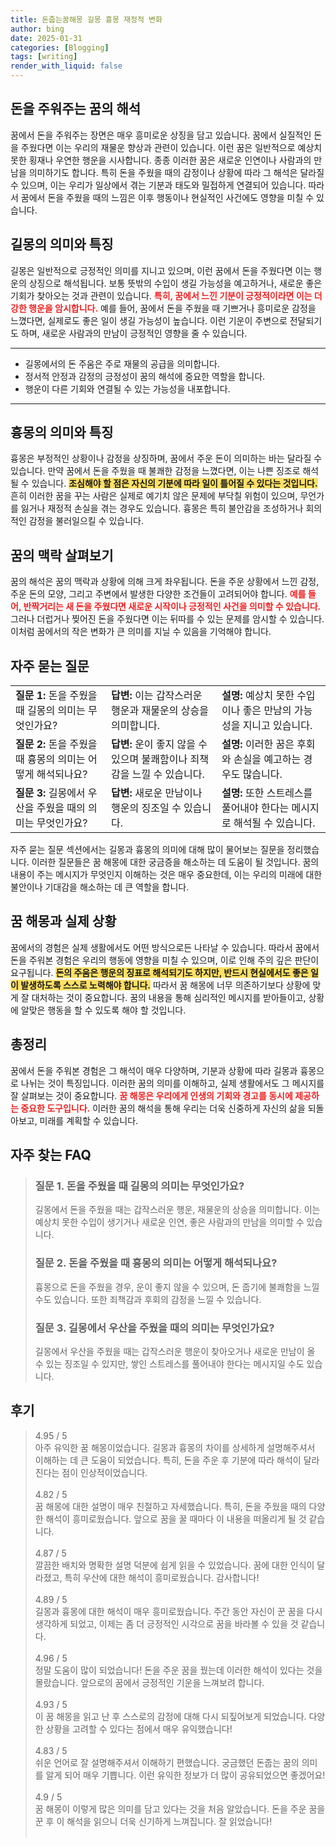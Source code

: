 ```yaml
---
title: 돈줍는꿈해몽 길몽 흉몽 재정적 변화
author: bing
date: 2025-01-31
categories: [Blogging]
tags: [writing]
render_with_liquid: false
---
```



<h2 id='돈을 주워주는 꿈의 해석'>돈을 주워주는 꿈의 해석</h2>

<p>꿈에서 돈을 주워주는 장면은 매우 흥미로운 상징을 담고 있습니다. 꿈에서 실질적인 돈을 주웠다면 이는 우리의 재물운 향상과 관련이 있습니다. 이런 꿈은 일반적으로 예상치 못한 횡재나 우연한 행운을 시사합니다. 종종 이러한 꿈은 새로운 인연이나 사람과의 만남을 의미하기도 합니다. 특히 돈을 주웠을 때의 감정이나 상황에 따라 그 해석은 달라질 수 있으며, 이는 우리가 일상에서 겪는 기분과 태도와 밀접하게 연결되어 있습니다. 따라서 꿈에서 돈을 주웠을 때의 느낌은 이후 행동이나 현실적인 사건에도 영향을 미칠 수 있습니다.</p>

<h2 id='길몽의 의미와 특징'>길몽의 의미와 특징</h2>

<p>길몽은 일반적으로 긍정적인 의미를 지니고 있으며, 이런 꿈에서 돈을 주웠다면 이는 행운의 상징으로 해석됩니다. 보통 뜻밖의 수입이 생길 가능성을 예고하거나, 새로운 좋은 기회가 찾아오는 것과 관련이 있습니다. <b><span style="color: #ee2323;">특히, 꿈에서 느낀 기분이 긍정적이라면 이는 더 강한 행운을 암시합니다.</span></b> 예를 들어, 꿈에서 돈을 주웠을 때 기쁘거나 흥미로운 감정을 느꼈다면, 실제로도 좋은 일이 생길 가능성이 높습니다. 이런 기운이 주변으로 전달되기도 하며, 새로운 사람과의 만남이 긍정적인 영향을 줄 수 있습니다.</p>

<hr />

<ul>
    <li>길몽에서의 돈 주움은 주로 재물의 공급을 의미합니다.</li>
    <li>정서적 안정과 감정의 긍정성이 꿈의 해석에 중요한 역할을 합니다.</li>
    <li>행운이 다른 기회와 연결될 수 있는 가능성을 내포합니다.</li>
</ul>

<hr />

<h2 id='흉몽의 의미와 특징'>흉몽의 의미와 특징</h2>

<p>흉몽은 부정적인 상황이나 감정을 상징하며, 꿈에서 주운 돈이 의미하는 바는 달라질 수 있습니다. 만약 꿈에서 돈을 주웠을 때 불쾌한 감정을 느꼈다면, 이는 나쁜 징조로 해석될 수 있습니다. <b><span style="background-color: #ffe066;">조심해야 할 점은 자신의 기분에 따라 일이 틀어질 수 있다는 것입니다.</span></b> 흔히 이러한 꿈을 꾸는 사람은 실제로 예기치 않은 문제에 부닥칠 위험이 있으며, 무언가를 잃거나 재정적 손실을 겪는 경우도 있습니다. 흉몽은 특히 불안감을 조성하거나 회의적인 감정을 불러일으킬 수 있습니다.</p>

<h2 id='꿈의 맥락 살펴보기'>꿈의 맥락 살펴보기</h2>

<p>꿈의 해석은 꿈의 맥락과 상황에 의해 크게 좌우됩니다. 돈을 주운 상황에서 느낀 감정, 주운 돈의 모양, 그리고 주변에서 발생한 다양한 조건들이 고려되어야 합니다. <b><span style="color: #ee2323;">예를 들어, 반짝거리는 새 돈을 주웠다면 새로운 시작이나 긍정적인 사건을 의미할 수 있습니다.</span></b> 그러나 더럽거나 찢어진 돈을 주웠다면 이는 뒤따를 수 있는 문제를 암시할 수 있습니다. 이처럼 꿈에서의 작은 변화가 큰 의미를 지닐 수 있음을 기억해야 합니다.</p>

<h2 id='자주 묻는 질문'>자주 묻는 질문</h2>

<table>
    <tr>
        <td><b>질문 1:</b> 돈을 주웠을 때 길몽의 의미는 무엇인가요?</td>
        <td><b>답변:</b> 이는 갑작스러운 행운과 재물운의 상승을 의미합니다.</td>
        <td><b>설명:</b> 예상치 못한 수입이나 좋은 만남의 가능성을 지니고 있습니다.</td>
    </tr>
    <tr>
        <td><b>질문 2:</b> 돈을 주웠을 때 흉몽의 의미는 어떻게 해석되나요?</td>
        <td><b>답변:</b> 운이 좋지 않을 수 있으며 불쾌함이나 죄책감을 느낄 수 있습니다.</td>
        <td><b>설명:</b> 이러한 꿈은 후회와 손실을 예고하는 경우도 많습니다.</td>
    </tr>
    <tr>
        <td><b>질문 3:</b> 길몽에서 우산을 주웠을 때의 의미는 무엇인가요?</td>
        <td><b>답변:</b> 새로운 만남이나 행운의 징조일 수 있습니다.</td>
        <td><b>설명:</b> 또한 스트레스를 풀어내야 한다는 메시지로 해석될 수 있습니다.</td>
    </tr>
</table>

<p>자주 묻는 질문 섹션에서는 길몽과 흉몽의 의미에 대해 많이 물어보는 질문을 정리했습니다. 이러한 질문들은 꿈 해몽에 대한 궁금증을 해소하는 데 도움이 될 것입니다. 꿈의 내용이 주는 메시지가 무엇인지 이해하는 것은 매우 중요한데, 이는 우리의 미래에 대한 불안이나 기대감을 해소하는 데 큰 역할을 합니다.</p>

<h2 id='꿈 해몽과 실제 상황'>꿈 해몽과 실제 상황</h2>

<p>꿈에서의 경험은 실제 생활에서도 어떤 방식으로든 나타날 수 있습니다. 따라서 꿈에서 돈을 주워본 경험은 우리의 행동에 영향을 미칠 수 있으며, 이로 인해 주의 깊은 판단이 요구됩니다. <b><span style="background-color: #ffe066;">돈의 주움은 행운의 징표로 해석되기도 하지만, 반드시 현실에서도 좋은 일이 발생하도록 스스로 노력해야 합니다.</span></b> 따라서 꿈 해몽에 너무 의존하기보다 상황에 맞게 잘 대처하는 것이 중요합니다. 꿈의 내용을 통해 심리적인 메시지를 받아들이고, 상황에 알맞은 행동을 할 수 있도록 해야 할 것입니다.</p>

<h2 id='총정리'>총정리</h2>

<p>꿈에서 돈을 주워본 경험은 그 해석이 매우 다양하며, 기분과 상황에 따라 길몽과 흉몽으로 나뉘는 것이 특징입니다. 이러한 꿈의 의미를 이해하고, 실제 생활에서도 그 메시지를 잘 살펴보는 것이 중요합니다. <b><span style="color: #ee2323;">꿈 해몽은 우리에게 인생의 기회와 경고를 동시에 제공하는 중요한 도구입니다.</span></b> 이러한 꿈의 해석을 통해 우리는 더욱 신중하게 자신의 삶을 되돌아보고, 미래를 계획할 수 있습니다.</p>


<h2 id='자주_찾는_FAQ'>자주 찾는 FAQ</h2>
<div itemscope="" itemtype="https://schema.org/FAQPage"> 
<blockquote> 
<div itemscope="" itemprop="mainEntity" itemtype="https://schema.org/Question"> 
<h3 itemprop="name">질문 1. 돈을 주웠을 때 길몽의 의미는 무엇인가요?</h3> 
<div itemscope="" itemprop="acceptedAnswer" itemtype="https://schema.org/Answer"> 
<span itemprop="text"> 
<p>길몽에서 돈을 주웠을 때는 갑작스러운 행운, 재물운의 상승을 의미합니다. 이는 예상치 못한 수입이 생기거나 새로운 인연, 좋은 사람과의 만남을 의미할 수 있습니다.</p> 
</span> 
</div> 
</div> 
<div itemscope="" itemprop="mainEntity" itemtype="https://schema.org/Question"> 
<h3 itemprop="name">질문 2. 돈을 주웠을 때 흉몽의 의미는 어떻게 해석되나요?</h3> 
<div itemscope="" itemprop="acceptedAnswer" itemtype="https://schema.org/Answer"> 
<span itemprop="text"> 
<p>흉몽으로 돈을 주웠을 경우, 운이 좋지 않을 수 있으며, 돈 줍기에 불쾌함을 느낄 수도 있습니다. 또한 죄책감과 후회의 감정을 느낄 수 있습니다.</p> 
</span> 
</div> 
</div> 
<div itemscope="" itemprop="mainEntity" itemtype="https://schema.org/Question"> 
<h3 itemprop="name">질문 3. 길몽에서 우산을 주웠을 때의 의미는 무엇인가요?</h3> 
<div itemscope="" itemprop="acceptedAnswer" itemtype="https://schema.org/Answer"> 
<span itemprop="text"> 
<p>길몽에서 우산을 주웠을 때는 갑작스러운 행운이 찾아오거나 새로운 만남이 올 수 있는 징조일 수 있지만, 쌓인 스트레스를 풀어내야 한다는 메시지일 수도 있습니다.</p> 
</span> 
</div> 
</div> 
</blockquote> 
</div>
<h2 id='후기'>후기</h2>
<div itemscope itemtype="https://schema.org/Product">
  <blockquote>
  <div itemprop="review" itemscope itemtype="https://schema.org/Review">
      <div itemprop="reviewRating" itemscope itemtype="https://schema.org/Rating"> <span itemprop="ratingValue">4.95</span> / <span itemprop="bestRating">5</span> </div>
      <span itemprop="reviewBody">아주 유익한 꿈 해몽이었습니다. 길몽과 흉몽의 차이를 상세하게 설명해주셔서 이해하는 데 큰 도움이 되었습니다. 특히, 돈을 주운 후 기분에 따라 해석이 달라진다는 점이 인상적이었습니다.</span>
  </div>
  <br>
  <div itemprop="review" itemscope itemtype="https://schema.org/Review">
      <div itemprop="reviewRating" itemscope itemtype="https://schema.org/Rating"> <span itemprop="ratingValue">4.82</span> / <span itemprop="bestRating">5</span> </div>
      <span itemprop="reviewBody">꿈 해몽에 대한 설명이 매우 친절하고 자세했습니다. 특히, 돈을 주웠을 때의 다양한 해석이 흥미로웠습니다. 앞으로 꿈을 꿀 때마다 이 내용을 떠올리게 될 것 같습니다.</span>
  </div>
  <br>
  <div itemprop="review" itemscope itemtype="https://schema.org/Review">
      <div itemprop="reviewRating" itemscope itemtype="https://schema.org/Rating"> <span itemprop="ratingValue">4.87</span> / <span itemprop="bestRating">5</span> </div>
      <span itemprop="reviewBody">깔끔한 배치와 명확한 설명 덕분에 쉽게 읽을 수 있었습니다. 꿈에 대한 인식이 달라졌고, 특히 우산에 대한 해석이 흥미로웠습니다. 감사합니다!</span>
  </div>
  <br>
  <div itemprop="review" itemscope itemtype="https://schema.org/Review">
      <div itemprop="reviewRating" itemscope itemtype="https://schema.org/Rating"> <span itemprop="ratingValue">4.89</span> / <span itemprop="bestRating">5</span> </div>
      <span itemprop="reviewBody">길몽과 흉몽에 대한 해석이 매우 흥미로웠습니다. 주간 동안 자신이 꾼 꿈을 다시 생각하게 되었고, 이제는 좀 더 긍정적인 시각으로 꿈을 바라볼 수 있을 것 같습니다.</span>
  </div>
  <br>
  <div itemprop="review" itemscope itemtype="https://schema.org/Review">
      <div itemprop="reviewRating" itemscope itemtype="https://schema.org/Rating"> <span itemprop="ratingValue">4.96</span> / <span itemprop="bestRating">5</span> </div>
      <span itemprop="reviewBody">정말 도움이 많이 되었습니다! 돈을 주운 꿈을 꿨는데 이러한 해석이 있다는 것을 몰랐습니다. 앞으로의 꿈에서 긍정적인 기운을 느껴보려 합니다.</span>
  </div>
  <br>
  <div itemprop="review" itemscope itemtype="https://schema.org/Review">
      <div itemprop="reviewRating" itemscope itemtype="https://schema.org/Rating"> <span itemprop="ratingValue">4.93</span> / <span itemprop="bestRating">5</span> </div>
      <span itemprop="reviewBody">이 꿈 해몽을 읽고 난 후 스스로의 감정에 대해 다시 되짚어보게 되었습니다. 다양한 상황을 고려할 수 있다는 점에서 매우 유익했습니다!</span>
  </div>
  <br>
  <div itemprop="review" itemscope itemtype="https://schema.org/Review">
      <div itemprop="reviewRating" itemscope itemtype="https://schema.org/Rating"> <span itemprop="ratingValue">4.83</span> / <span itemprop="bestRating">5</span> </div>
      <span itemprop="reviewBody">쉬운 언어로 잘 설명해주셔서 이해하기 편했습니다. 궁금했던 돈줍는 꿈의 의미를 알게 되어 매우 기쁩니다. 이런 유익한 정보가 더 많이 공유되었으면 좋겠어요!</span>
  </div>
  <br>
  <div itemprop="review" itemscope itemtype="https://schema.org/Review">
      <div itemprop="reviewRating" itemscope itemtype="https://schema.org/Rating"> <span itemprop="ratingValue">4.9</span> / <span itemprop="bestRating">5</span> </div>
      <span itemprop="reviewBody">꿈 해몽이 이렇게 많은 의미를 담고 있다는 것을 처음 알았습니다. 돈을 주운 꿈을 꾼 후 이 해석을 읽으니 더욱 신기하게 느껴집니다. 잘 읽었습니다!</span>
  </div>
  <br>
  <div itemprop="review
